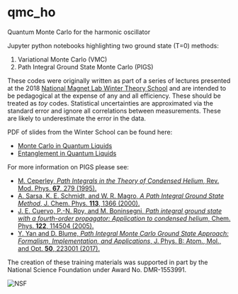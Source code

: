 # qmc_ho

Quantum Monte Carlo for the harmonic oscillator

Jupyter python notebooks highlighting two ground state (T=0) methods:

1. Variational Monte Carlo (VMC)
2. Path Integral Ground State Monte Carlo (PIGS)

These codes were originally written as part of a series of lectures presented
at the 2018 [National Magnet Lab Winter Theory
School](https://nationalmaglab.org/news-events/events/for-scientists/winter-theory-school) and are intended to be pedagogical at the expense of any and all efficiency.
These should be treated as *toy* codes.  Statistical uncertainties are
approximated via the standard error and ignore all correlations between
measurements.  These are likely to underestimate the error in the data.

PDF of slides from the Winter School can be found here:

- [Monte Carlo in Quantum Liquids](https://delmaestro.org/adrian/files/2018-01-MagLabWinterSchool-MC-Quantum-Liquids.pdf)
- [Entanglement in Quantum Liquids](https://delmaestro.org/adrian/files/2018-01-MagLabWinterSchool-Entanglement-Quantum-Liquids.pdf)

For more information on PIGS please see:
- [M. Ceperley, *Path Integrals in the Theory of Condensed Helium*, Rev. Mod.
  Phys. **67**, 279 (1995).](http://link.aps.org/doi/10.1103/RevModPhys.67.279)
- [A. Sarsa, K. E. Schmidt, and W. R. Magro, *A Path Integral Ground State
  Method*, J. Chem. Phys. **113**, 1366 (2000).](http://aip.scitation.org/doi/abs/10.1063/1.481926)
- [J. E. Cuervo, P.-N. Roy, and M. Boninsegni, *Path integral ground state with a fourth-order propagator: Application to condensed helium*, Chem. Phys. **122**, 114504 (2005).](http://scitation.aip.org/content/aip/journal/jcp/122/11/10.1063/1.1872775)
- [Y. Yan and D. Blume, *Path Integral Monte Carlo Ground State Approach:
  Formalism, Implementation, and Applications*, J. Phys. B: Atom., Mol.,
  and Opt. **50**, 223001 (2017).](https://doi.org/10.1088/1361-6455/aa8d7f)
  
The creation of these training materials was supported in part by the National Science Foundation under Award No. DMR-1553991.

![NSF](https://www.nsf.gov/images/logos/nsf1.gif)
